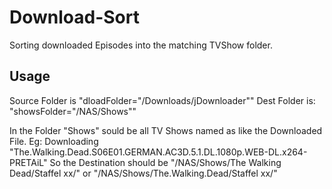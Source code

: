 # Download-Sort
Sorting downloaded Episodes into the matching TVShow folder.

Usage
----
Source Folder is  "dloadFolder="/Downloads/jDownloader""
Dest Folder is:   "showsFolder="/NAS/Shows""

In the Folder "Shows" sould be all TV Shows named as like the Downloaded File.
Eg: 	Downloading "The.Walking.Dead.S06E01.GERMAN.AC3D.5.1.DL.1080p.WEB-DL.x264-PRETAiL"
			So the Destination should be 	"/NAS/Shows/The Walking Dead/Staffel xx/"
			or														"/NAS/Shows/The.Walking.Dead/Staffel xx/"
			
